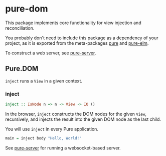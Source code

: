 # pure-dom

This package implements core functionality for view injection and reconciliation.

You probably don't need to include this package as a dependency of your project, as it is exported from the meta-packages [pure](/doc/pure) and [pure-elm](/doc/pure-elm).

To construct a web server, see [pure-server](/doc/pure-server).

## Pure.DOM

`inject` runs a `View` in a given context.

### inject

```haskell
inject :: IsNode n => n -> View -> IO ()
```

In the browser, `inject` constructs the DOM nodes for the given `View`, recursively, and injects the result into the given DOM node as the last child.

You will use `inject` in every Pure application.

```haskell
main = inject body "Hello, World!"
```

See [pure-server](/doc/pure-server) for running a websocket-based server.

